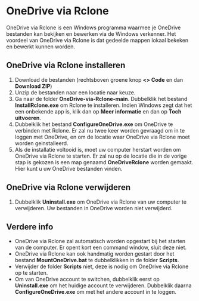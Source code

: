 # OneDrive via Rclone
OneDrive via Rclone is een Windows programma waarmee je OneDrive bestanden kan bekijken en bewerken via de Windows verkenner. Het voordeel van OneDrive via Rclone is dat gedeelde mappen lokaal bekeken en bewerkt kunnen worden.

## OneDrive via Rclone installeren
1. Download de bestanden (rechtsboven groene knop **<> Code** en dan **Download ZIP**)
2. Unzip de bestanden naar een locatie naar keuze.
3. Ga naar de folder **OneDrive-via-Rclone-main**. Dubbelklik het bestand **InstallRclone.exe** om Rclone te installeren. Indien Windows zegt dat het een onbekende app is, klik dan op **Meer informatie** en dan op **Toch uitvoeren**.
4. Dubbelklik het bestand **ConfigureOneDrive.exe** om OneDrive te verbinden met Rclone. Er zal nu twee keer worden gevraagd om in te loggen met OneDrive, en om de locatie waar OneDrive via Rclone moet worden geinstalleerd.
5. Als de installatie voltooid is, moet uw computer herstart worden om OneDrive via Rclone te starten. Er zal nu op de locatie die in de vorige stap is gekozen is een map genaamd **OneDriveRclone** worden gemaakt. Hier kunt u uw OneDrive bestanden vinden.

## OneDrive via Rclone verwijderen
1. Dubbelklik **Uninstall.exe** om OneDrive via Rclone van uw computer te verwijderen. Uw bestanden in OneDrive worden niet verwijderd.

## Verdere info
- OneDrive via Rclone zal automatisch worden opgestart bij het starten van de computer. Er opent kort een command window, sluit deze niet.
- OneDrive via Rclone kan ook handmatig worden gestart door het bestand **MountOneDrive.bat** te dubbelklikken in de folder **Scripts**.
- Verwijder de folder **Scripts** niet, deze is nodig om OneDrive via Rclone op te starten.
- Om van OneDrive account te switchen, dubbelklik eerst op **Uninstall.exe** om het huidige account te verwijderen. Dubbelklik daarna **ConfigureOneDrive.exe** om met het andere account in te loggen.
